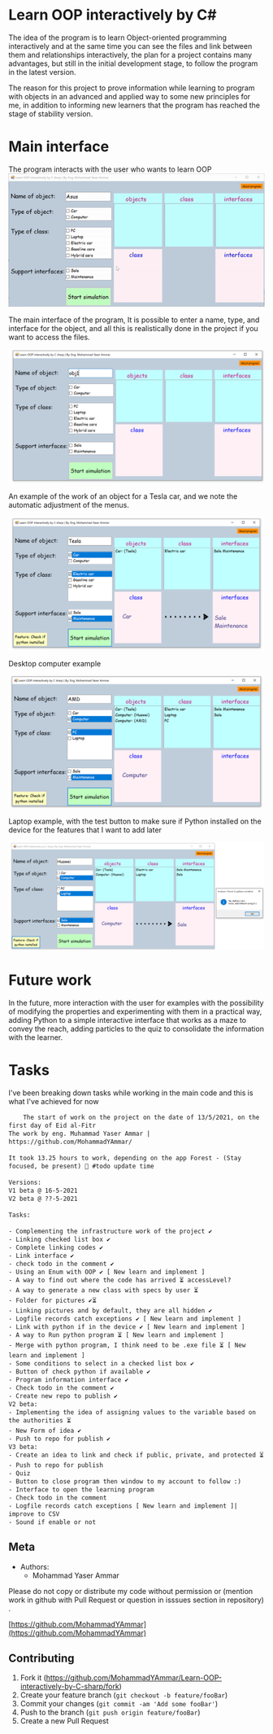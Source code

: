 
# Learn OOP interactively by C#
The idea of the program is to learn Object-oriented programming interactively and at the same time you can see the files and link between them and relationships interactively, the plan for a project contains many advantages, but still in the initial development stage, to follow the program in the latest version.

The reason for this project to prove information while learning to program with objects in an advanced and applied way to some new principles for me, in addition to informing new learners that the program has reached the stage of stability version.
# Main interface

The program interacts with the user who wants to learn OOP
![alt text](https://github.com/MohammadYAmmar/Learn-OOP-interactively-by-C-sharp/blob/main/GIF%20main%20GUI%20V1%20beta.gif "GIF main GUI V1 beta")


The main interface of the program, It is possible to enter a name, type, and interface for the object, and all this is realistically done in the project if you want to access the files.

![alt text](https://github.com/MohammadYAmmar/Learn-OOP-interactively-by-C-sharp/blob/main/Image%20main%20GUI%20V1%20beta.png "Image main GUI V1 beta")

An example of the work of an object for a Tesla car, and we note the automatic adjustment of the menus.

![alt text](https://github.com/MohammadYAmmar/Learn-OOP-interactively-by-C-sharp/blob/main/Image%20ex%20car%20GUI%20V1%20beta.png "Image for example tesla")

Desktop computer example

![alt text](https://github.com/MohammadYAmmar/Learn-OOP-interactively-by-C-sharp/blob/main/Image%20ex%20PC%20GUI%20V1%20beta.png "Image for example PC")

Laptop example, with the test button to make sure if Python installed on the device for the features that I want to add later

![alt text](https://github.com/MohammadYAmmar/Learn-OOP-interactively-by-C-sharp/blob/main/Image%20ex%20laptop%20py%20GUI%20V1%20beta.png "Image for example PC")

# Future work

In the future, more interaction with the user for examples with the possibility of modifying the properties and experimenting with them in a practical way, adding Python to a simple interactive interface that works as a maze to convey the reach, adding particles to the quiz to consolidate the information with the learner.

# Tasks 
I've been breaking down tasks while working in the main code and this is what I've achieved for now

        The start of work on the project on the date of 13/5/2021, on the first day of Eid al-Fitr
    The work by eng. Muhammad Yaser Ammar | https://github.com/MohammadYAmmar/
    
    It took 13.25 hours to work, depending on the app Forest - (Stay focused, be present) 🌲 #todo update time
    
    Versions:
    V1 beta @ 16-5-2021
    V2 beta @ ??-5-2021
	
    Tasks:
	
    - Complementing the infrastructure work of the project ✔
    - Linking checked list box ✔
    - Complete linking codes ✔
    - Link interface ✔
    - check todo in the comment ✔
    - Using an Enum with OOP ✔ [ New learn and implement ]
    - A way to find out where the code has arrived ⏳ accessLevel?
    - A way to generate a new class with specs by user ⏳
    - Folder for pictures ✔⏳
    - Linking pictures and by default, they are all hidden ✔
    - Logfile records catch exceptions ✔ [ New learn and implement ] 
    - Link with python if in the device ✔ [ New learn and implement ]
    - A way to Run python program ⏳ [ New learn and implement ]
    - Merge with python program, I think need to be .exe file ⏳ [ New learn and implement ]
    - Some conditions to select in a checked list box ✔
    - Button of check python if available ✔
    - Program information interface ✔
    - Check todo in the comment ✔
    - Create new repo to publish ✔
	V2 beta: 
	- Implementing the idea of assigning values to the variable based on the authorities ⏳
	- New Form of idea ✔
	- Push to repo for publish ✔
	V3 beta: 
	- Create an idea to link and check if public, private, and protected ⏳
	- Push to repo for publish 
	- Quiz 
    - Button to close program then window to my account to follow :) 
    - Interface to open the learning program
    - Check todo in the comment
    - Logfile records catch exceptions [ New learn and implement ]| improve to CSV
    - Sound if enable or not



## Meta

* Authors:
    * Mohammad Yaser Ammar


Please do not copy or distribute my code without permission or (mention work in github with Pull Request or question in isssues section in repository) .

[https://github.com/MohammadYAmmar](https://github.com/MohammadYAmmar)

## Contributing

1. Fork it (<https://github.com/MohammadYAmmar/Learn-OOP-interactively-by-C-sharp/fork>)
2. Create your feature branch (`git checkout -b feature/fooBar`)
3. Commit your changes (`git commit -am 'Add some fooBar'`)
4. Push to the branch (`git push origin feature/fooBar`)
5. Create a new Pull Request
